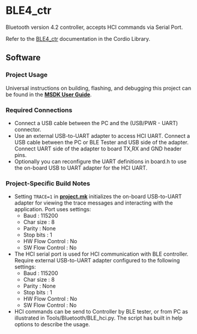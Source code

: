 # BLE4_ctr

Bluetooth version 4.2 controller, accepts HCI commands via Serial Port.

Refer to the [BLE4_ctr](../../../../Libraries/Cordio/docs/Applications/BLE4_ctr.md) documentation in the Cordio Library.

## Software

### Project Usage

Universal instructions on building, flashing, and debugging this project can be found in the **[MSDK User Guide](https://analogdevicesinc.github.io/msdk/USERGUIDE/)**.

### Required Connections

-   Connect a USB cable between the PC and the (USB/PWR - UART) connector.
-   Use an external USB-to-UART adapter to access HCI UART. Connect a USB cable between the PC or BLE Tester
    and USB side of the adapter. Connect UART side of the adapter to board TX,RX and GND header pins.
-   Optionally you can reconfigure the UART definitions in board.h to use the on-board USB to UART 
    adapter for the HCI UART.

### Project-Specific Build Notes
* Setting `TRACE=1` in [**project.mk**](project.mk) initializes the on-board USB-to-UART adapter for
viewing the trace messages and interacting with the application. Port uses settings:
    - Baud            : 115200  
    - Char size       : 8  
    - Parity          : None  
    - Stop bits       : 1  
    - HW Flow Control : No  
    - SW Flow Control : No  
* The HCI serial port is used for HCI communication with BLE controller. Require
external USB-to-UART adapter configured to the following settings:
    - Baud            : 115200  
    - Char size       : 8  
    - Parity          : None  
    - Stop bits       : 1
    - HW Flow Control : No
    - SW Flow Control : No
* HCI commands can be send to Controller by BLE tester, or from PC as illustrated in
Tools/Bluetooth/BLE_hci.py. The script has built in help options to describe the usage.
